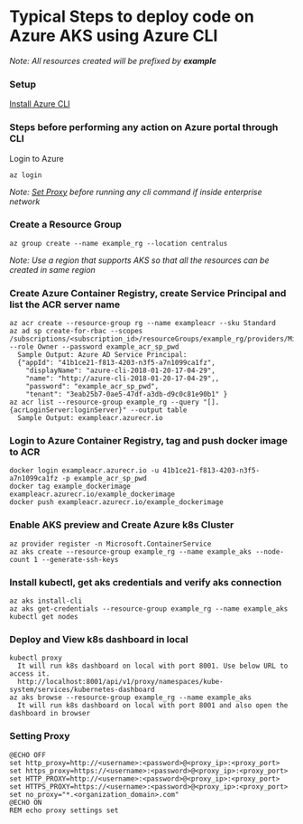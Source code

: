 # Typical Steps to deploy code on Azure AKS using Azure CLI
_Note: All resources created will be prefixed by **example**_
### Setup
[Install Azure CLI](https://docs.microsoft.com/en-us/cli/azure/install-azure-cli)

### Steps before performing any action on Azure portal through CLI
Login to Azure
```
az login
```
_Note: [Set Proxy](#setting-proxy) before running any cli command if inside enterprise network_ 

### Create a Resource Group
```
az group create --name example_rg --location centralus
```
_Note: Use a region that supports AKS so that all the resources can be created in same region_

### Create Azure Container Registry, create Service Principal and list the ACR server name
```
az acr create --resource-group rg --name exampleacr --sku Standard
az ad sp create-for-rbac --scopes /subscriptions/<subscription_id>/resourceGroups/example_rg/providers/Microsoft.ContainerRegistry/registries/exampleacr --role Owner --password example_acr_sp_pwd
  Sample Output: Azure AD Service Principal: 
  {"appId": "41b1ce21-f813-4203-n3f5-a7n1099ca1fz",
	"displayName": "azure-cli-2018-01-20-17-04-29",
	"name": "http://azure-cli-2018-01-20-17-04-29",,
	"password": "example_acr_sp_pwd",
	"tenant": "3eab25b7-0ae5-47df-a3db-d9c0c81e90b1" }
az acr list --resource-group example_rg --query "[].{acrLoginServer:loginServer}" --output table
  Sample Output: exampleacr.azurecr.io
```
### Login to Azure Container Registry, tag and push docker image to ACR
```
docker login exampleacr.azurecr.io -u 41b1ce21-f813-4203-n3f5-a7n1099ca1fz -p example_acr_sp_pwd
docker tag example_dockerimage exampleacr.azurecr.io/example_dockerimage
docker push exampleacr.azurecr.io/example_dockerimage
```
### Enable AKS preview and Create Azure k8s Cluster
```
az provider register -n Microsoft.ContainerService
az aks create --resource-group example_rg --name example_aks --node-count 1 --generate-ssh-keys
```
### Install kubectl, get aks credentials and verify aks connection
```
az aks install-cli
az aks get-credentials --resource-group example_rg --name example_aks
kubectl get nodes
```
### Deploy and View k8s dashboard in local
```
kubectl proxy
  It will run k8s dashboard on local with port 8001. Use below URL to access it.
  http://localhost:8001/api/v1/proxy/namespaces/kube-system/services/kubernetes-dashboard
az aks browse --resource-group example_rg --name example_aks
  It will run k8s dashboard on local with port 8001 and also open the dashboard in browser
```
### Setting Proxy
```
@ECHO OFF
set http_proxy=http://<username>:<password>@<proxy_ip>:<proxy_port>
set https_proxy=https://<username>:<password>@<proxy_ip>:<proxy_port>
set HTTP_PROXY=http://<username>:<password>@<proxy_ip>:<proxy_port>
set HTTPS_PROXY=https://<username>:<password>@<proxy_ip>:<proxy_port>
set no_proxy="*.<organization_domain>.com"
@ECHO ON
REM echo proxy settings set
```
